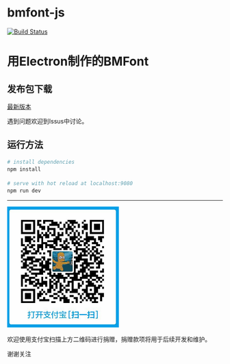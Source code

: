 # bmfont-js

[1]: https://api.travis-ci.org/elisaday/bmfont-js.svg?branch=master
[2]: https://travis-ci.org/elisaday/bmfont-js

[![Build Status][1]][2]

用Electron制作的BMFont
===================================
## 发布包下载
[最新版本](https://github.com/elisaday/bmfont-js/releases/download/v1.0.0/bmfont-js.Setup.1.0.0.exe)

遇到问题欢迎到Issus中讨论。

## 运行方法

``` bash
# install dependencies
npm install

# serve with hot reload at localhost:9080
npm run dev

```

---

![支付宝](donate.png)

欢迎使用支付宝扫描上方二维码进行捐赠，捐赠款项将用于后续开发和维护。

谢谢关注